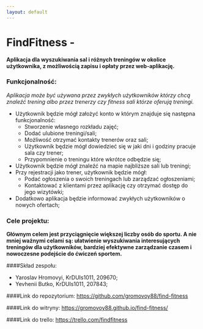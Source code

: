 ```yaml
---
layout: default
---
```


# FindFitness -
**Aplikacja dla wyszukiwania sal i różnych treningów w okolice użytkownika, z możliwością zapisu i opłaty przez web-aplikację.**

### Funkcjonalność:
_Aplikacja może być używana przez zwykłych użytkowników którzy chcą znaleźć trening albo przez trenerzy czy fitness sali którze oferują treningi._

* Użytkownik będzie mógł założyć konto w którym znajduje się następna funkcjonalność:
    * Stworzenie własnego rozkładu zajęć;
    * Dodać ulubione treningi/sali;
    * Możliwość otrzymać kontakty trenerów oraz sali;
    * Użytkownik będzie mógł dowiedzieć się w jaki dni i godziny pracuje sala czy trener;
    * Przypomnienie o treningu które wkrótce odbędzie się;
* Użytkownik będzie mógł znaleźć na mapie najbliższe sali lub treningi;
* Przy rejestracji jako trener, użytkownik będzie mógł:
    * Podać ogłoszenia o swoich treningach lub zarządzać ogłoszeniami;
    * Kontaktować z klientami przez aplikację czy otrzymać dostęp do jego wizytówki;
* Dodatkowo aplikacja będzie informować zwykłych użytkowników o nowych ofertach;



### Cele projektu:
**Głównym celem jest przyciągnięcie większej liczby osób do sportu. A nie mniej ważnymi celami są: ułatwienie wyszukiwania interesujących treningów dla użytkowników,  bardziej efektywne zarządzanie czasem i nowoczesne podejście do ćwiczeń sportem.**

####Skład zespołu:
* Yaroslav Hromovyi, KrDUIs1011, 209670;
* Yevhenii Butko, KrDUIs1011, 207843;

####Link do repozytorium:
https://github.com/gromovoy88/find-fitness

####Link do witryny:
https://gromovoy88.github.io/find-fitness/

####Link do trello:
https://trello.com/findfitness
